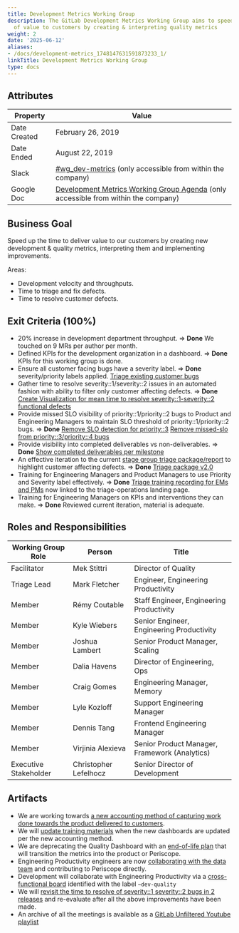 ```yaml
---
title: Development Metrics Working Group
description: The GitLab Development Metrics Working Group aims to speed up the delivery
  of value to customers by creating & interpreting quality metrics
weight: 2
date: '2025-06-12'
aliases:
- /docs/development-metrics_1748147631591873233_1/
linkTitle: Development Metrics Working Group
type: docs
---
```


## Attributes

| Property | Value |
|----------|-------|
| Date Created | February 26, 2019 |
| Date Ended   | August 22, 2019 |
| Slack        | [#wg_dev-metrics](https://gitlab.slack.com/messages/CGQ4R90F5) (only accessible from within the company) |
| Google Doc   | [Development Metrics Working Group Agenda](https://docs.google.com/document/d/1Y50uhpRW0zSGWI-TzPxHnwEHyOl7uWiyCzXtpRJd1_E/edit) (only accessible from within the company) |

## Business Goal

Speed up the time to deliver value to our customers by creating new development & quality metrics, interpreting them and implementing improvements.

Areas:

- Development velocity and throughputs.
- Time to triage and fix defects.
- Time to resolve customer defects.

## Exit Criteria (100%)

- 20% increase in development department throughput. => **Done** We touched on 9 MRs per author per month.
- Defined KPIs for the development organization in a dashboard. => **Done** KPIs for this working group is done.
- Ensure all customer facing bugs have a severity label. => **Done** severity/priority labels applied. [Triage existing customer bugs](https://gitlab.com/gitlab-org/gitlab-ce/issues/63136)
- Gather time to resolve severity::1/severity::2 issues in an automated fashion with ability to filter only customer affecting defects. => **Done** [Create Visualization for mean time to resolve severity::1-severity::2 functional defects](https://gitlab.com/gitlab-org/gitlab-insights/issues/109)
- Provide missed SLO visibility of priority::1/priority::2 bugs to Product and Engineering Managers to maintain SLO threshold of priority::1/priority::2 bugs. => **Done** [Remove SLO detection for priority::3](https://gitlab.com/gitlab-org/quality/triage-ops/issues/230) [Remove missed-slo from priority::3/priority::4 bugs](https://gitlab.com/gitlab-org/quality/triage-ops/issues/238)
- Provide visibility into completed deliverables vs non-deliverables. => **Done** [Show completed deliverables per milestone](https://gitlab.com/gitlab-org/gitlab-insights/issues/119)
- An effective iteration to the current [stage group triage package/report](/handbook/engineering/infrastructure/engineering-productivity/triage-operations/#devops-group-level-issues) to highlight customer affecting defects. => **Done** [Triage package v2.0](https://gitlab.com/gitlab-org/quality/triage-ops/issues/186)
- Training for Engineering Managers and Product Managers to use Priority and Severity label effectively. => **Done** [Triage training recording for EMs and PMs](https://gitlab.com/gitlab-org/quality/team-tasks/issues/148) now linked to the triage-operations landing page.
- Training for Engineering Managers on KPIs and interventions they can make. => **Done** Reviewed current iteration, material is adequate.

## Roles and Responsibilities

| Working Group Role    | Person                | Title                          |
|-----------------------|-----------------------|--------------------------------|
| Facilitator           | Mek Stittri           | Director of Quality            |
| Triage Lead           | Mark Fletcher         | Engineer, Engineering Productivity |
| Member                | Rémy Coutable         | Staff Engineer, Engineering Productivity |
| Member                | Kyle Wiebers          | Senior Engineer, Engineering Productivity |
| Member                | Joshua Lambert        | Senior Product Manager, Scaling |
| Member                | Dalia Havens          | Director of Engineering, Ops   |
| Member                | Craig Gomes           | Engineering Manager, Memory    |
| Member                | Lyle Kozloff          | Support Engineering Manager    |
| Member                | Dennis Tang           | Frontend Engineering Manager   |
| Member                | Virjinia Alexieva     | Senior Product Manager, Framework (Analytics) |
| Executive Stakeholder | Christopher Lefelhocz | Senior Director of Development |

## Artifacts

- We are working towards [a new accounting method of capturing work done towards the product delivered to customers](https://gitlab.com/gitlab-org/gitlab-insights/issues/134).
- We will [update training materials](https://gitlab.com/gitlab-com/www-gitlab-com/issues/5137) when the new dashboards are updated per the new accounting method.
- We are deprecating the Quality Dashboard with an [end-of-life plan](https://gitlab.com/gitlab-org/gitlab-insights/issues/116) that will transition the metrics into the product or Periscope.
- Engineering Productivity engineers are now [collaborating with the data team](https://gitlab.com/gitlab-data/analytics/issues/2105) and contributing to Periscope directly.
- Development will collaborate with Engineering Productivity via a [cross-functional board](https://gitlab.com/groups/gitlab-org/-/boards/1262515) identified with the label `~dev-quality`
- We will [revisit the time to resolve of severity::1 severity::2 bugs in 2 releases](https://gitlab.com/gitlab-org/quality/team-tasks/issues/203) and re-evaluate after all the above improvements have been made.
- An archive of all the meetings is available as a [GitLab Unfiltered Youtube playlist](https://www.youtube.com/playlist?list=PL05JrBw4t0KoXVkxaVXFoUjM0K1qLHAJ3)
